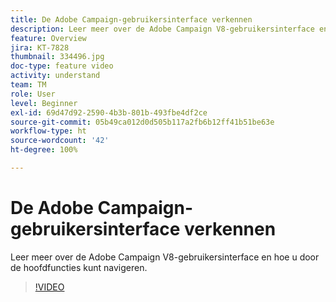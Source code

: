 ```yaml
---
title: De Adobe Campaign-gebruikersinterface verkennen
description: Leer meer over de Adobe Campaign V8-gebruikersinterface en hoe u door de hoofdfuncties kunt navigeren.
feature: Overview
jira: KT-7828
thumbnail: 334496.jpg
doc-type: feature video
activity: understand
team: TM
role: User
level: Beginner
exl-id: 69d47d92-2590-4b3b-801b-493fbe4df2ce
source-git-commit: 05b49ca012d0d505b117a2fb6b12ff41b51be63e
workflow-type: ht
source-wordcount: '42'
ht-degree: 100%

---
```


# De Adobe Campaign-gebruikersinterface verkennen

Leer meer over de Adobe Campaign V8-gebruikersinterface en hoe u door de hoofdfuncties kunt navigeren.

>[!VIDEO](https://video.tv.adobe.com/v/334496?quality=12&learn=on)
